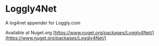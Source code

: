 Loggly4Net
==========

A log4net appender for Loggly.com

Available at Nuget.org [https://www.nuget.org/packages/Loggly4Net/](https://www.nuget.org/packages/Loggly4Net/)